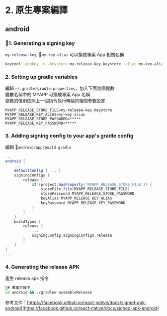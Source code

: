 # 2. 原生專案編譯

## android

### 1. Generating a signing key

`my-release-key`, `my-key-alias` 可以換成專案 App 相關名稱

```bash
keytool -genkey -v -keystore my-release-key.keystore -alias my-key-alias -keyalg RSA -keysize 2048 -validity 10000
```

### 2. Setting up gradle variables

編輯 `~/.gradle/gradle.properties`，加入下面幾個變數  
變數名稱中的 MYAPP 可換成專案 App 名稱  
變數的值則依照上一個指令執行時給的相關參數設定

```text
MYAPP_RELEASE_STORE_FILE=my-release-key.keystore
MYAPP_RELEASE_KEY_ALIAS=my-key-alias
MYAPP_RELEASE_STORE_PASSWORD=*****
MYAPP_RELEASE_KEY_PASSWORD=*****
```

### 3. Adding signing config to your app's gradle config

編輯 `android/app/build.gradle`

```gradle
...
android {
    ...
    defaultConfig { ... }
    signingConfigs {
        release {
            if (project.hasProperty('MYAPP_RELEASE_STORE_FILE')) {
                storeFile file(MYAPP_RELEASE_STORE_FILE)
                storePassword MYAPP_RELEASE_STORE_PASSWORD
                keyAlias MYAPP_RELEASE_KEY_ALIAS
                keyPassword MYAPP_RELEASE_KEY_PASSWORD
            }
        }
    }
    buildTypes {
        release {
            ...
            signingConfig signingConfigs.release
        }
    }
}
...
```

### 4. Generating the release APK

產生 release apk 指令

```bash
# 專案目錄下
cd android && ./gradlew assembleRelease
```

參考文件：[https://facebook.github.io/react-native/docs/signed-apk-android](https://facebook.github.io/react-native/docs/signed-apk-android)
